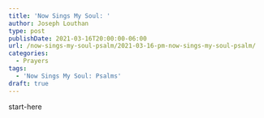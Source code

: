 ```yaml
---
title: 'Now Sings My Soul: '
author: Joseph Louthan
type: post
publishDate: 2021-03-16T20:00:00-06:00
url: /now-sings-my-soul-psalm/2021-03-16-pm-now-sings-my-soul-psalm/
categories:
  - Prayers
tags:
  - 'Now Sings My Soul: Psalms'
draft: true
---
```

<div style="font-variant: small-caps;">

</div>
    start-here
